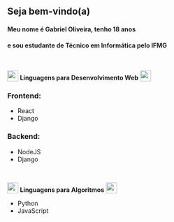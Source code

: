 ## Seja bem-vindo(a)

#### Meu nome é Gabriel Oliveira, tenho 18 anos <br>
#### e sou estudante de Técnico em Informática pelo IFMG
<br>

<img src="https://media.giphy.com/media/ksE9feSa2b4V2GYwY4/giphy.gif" width="25px" style="vertical-align:bottom"> **Linguagens para Desenvolvimento Web** <img src="https://media.giphy.com/media/ksE9feSa2b4V2GYwY4/giphy.gif" width="25px" style="vertical-align:bottom">
### Frontend: <br>
* React 
* Django 

### Backend: <br>
* NodeJS 
* Django 

<br>

<img src="https://media.giphy.com/media/ksE9feSa2b4V2GYwY4/giphy.gif" width="25px" style="vertical-align:bottom"> **Linguagens para Algoritmos** <img src="https://media.giphy.com/media/ksE9feSa2b4V2GYwY4/giphy.gif" width="25px" style="vertical-align:bottom">
* Python 
* JavaScript 
